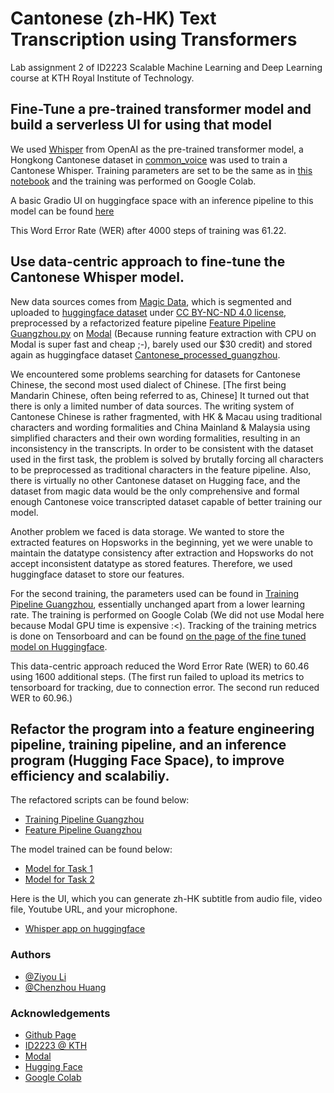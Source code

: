 # Cantonese (zh-HK) Text Transcription using Transformers

Lab assignment 2 of ID2223 Scalable Machine Learning and Deep Learning course at KTH Royal Institute of Technology.

## Fine-Tune a pre-trained transformer model and build a serverless UI for using that model
We used [Whisper](https://openai.com/blog/whisper/) from OpenAI as the pre-trained transformer model, a Hongkong Cantonese dataset in [common_voice](https://huggingface.co/datasets/mozilla-foundation/common_voice_11_0/viewer/sv-SE/train) was used to train a Cantonese Whisper. Training parameters are set to be the same as in [this notebook](https://colab.research.google.com/github/sanchit-gandhi/notebooks/blob/main/fine_tune_whisper.ipynb) and the training was performed on Google Colab.

A basic Gradio UI on huggingface space with an inference pipeline to this model can be found [here](https://huggingface.co/spaces/tilos/id2223_lab2)

This Word Error Rate (WER) after 4000 steps of training was 61.22.

## Use data-centric approach to fine-tune the Cantonese Whisper model. 
New data sources comes from [Magic Data](https://magichub.com/datasets/guangzhou-cantonese-scripted-speech-corpus-daily-use-sentence/), which is segmented and uploaded to [huggingface dataset](https://huggingface.co/datasets/tilos/cantonese_daily) under [CC BY-NC-ND 4.0 license](https://creativecommons.org/licenses/by-nc-nd/4.0/), preprocessed by a refactorized feature pipeline [Feature Pipeline Guangzhou.py](https://github.com/Tilosmsh/IL2223_lab2/blob/main/whisper-feature-pipeline_guangzhou.py) on [Modal](https://modal.com) (Because running feature extraction with CPU on Modal is super fast and cheap ;-), barely used our $30 credit) and
stored again as huggingface dataset [Cantonese_processed_guangzhou](https://huggingface.co/datasets/tilos/cantonese_processed_guangzhou).

We encountered some problems searching for datasets for Cantonese Chinese, the second most used dialect of Chinese. [The first being Mandarin Chinese, often being referred to as, Chinese] It turned out that there is only a limited number of data sources. The writing system of Cantonese Chinese is rather fragmented, with HK & Macau using traditional characters and wording formalities and China Mainland & Malaysia using simplified characters and their own wording formalities, resulting in an inconsistency in the transcripts. In order to be consistent with the dataset used in the first task, the problem is solved by brutally forcing all characters to be preprocessed as traditional characters in the feature pipeline. Also, there is virtually no other Cantonese dataset on Hugging face, and the dataset from magic data would be the only comprehensive and formal enough Cantonese voice transcripted dataset capable of better training our model. 

Another problem we faced is data storage. We wanted to store the extracted features on Hopsworks in the beginning, yet we were unable to maintain the datatype consistency after extraction and Hopsworks do not accept inconsistent datatype as stored features. Therefore, we used huggingface dataset to store our features. 

For the second training, the parameters used can be found in [Training Pipeline Guangzhou](https://github.com/Tilosmsh/IL2223_lab2/blob/main/Training_pipeline_guangzhou.ipynb), essentially unchanged apart from a lower learning rate. The training is performed on Google Colab (We did not use Modal here because Modal GPU time is expensive :<). Tracking of the training metrics is done on Tensorboard and can be found [on the page of the fine tuned model on Huggingface](https://huggingface.co/tilos/whisper-small-zh-HK/).

This data-centric approach reduced the Word Error Rate (WER) to 60.46 using 1600 additional steps. (The first run failed to upload its metrics to tensorboard for tracking, due to connection error. The second run reduced WER to 60.96.)

## Refactor the program into a feature engineering pipeline, training pipeline, and an inference program (Hugging Face Space), to improve efficiency and scalabiliy.

The refactored scripts can be found below:
- [Training Pipeline Guangzhou](https://github.com/Tilosmsh/IL2223_lab2/blob/main/Training_pipeline_guangzhou.ipynb)
- [Feature Pipeline Guangzhou](https://github.com/Tilosmsh/IL2223_lab2/blob/main/whisper-feature-pipeline_guangzhou.py)

The model trained can be found below:
- [Model for Task 1](https://huggingface.co/Chenzhou/Whisper-zh-HK)
- [Model for Task 2](https://huggingface.co/tilos/whisper-small-zh-HK)

Here is the UI, which you can generate zh-HK subtitle from audio file, video file, Youtube URL, and your microphone.
- [Whisper app on huggingface](https://huggingface.co/spaces/Chenzhou/Whisper-zh-HK)

### Authors

- [@Ziyou Li](https://www.github.com/Tilosmsh)
- [@Chenzhou Huang](https://github.com/Chenzhou98)


### Acknowledgements

 - [Github Page](https://github.com/Tilosmsh/IL2223_lab2)
 - [ID2223 @ KTH](https://id2223kth.github.io/)    
 - [Modal](https://modal.com)
 - [Hugging Face](https://huggingface.com)
 - [Google Colab](https://colab.research.google.com)
 

